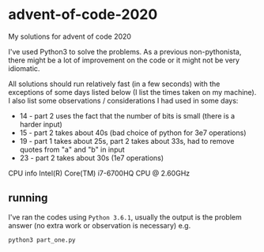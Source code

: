# advent-of-code-2020
My solutions for advent of code 2020

I've used Python3 to solve the problems. As a previous non-pythonista, there might be a lot of improvement on the code or it might not be very idiomatic.

All solutions should run relatively fast (in a few seconds) with the exceptions of some days listed below (I list the times taken on my machine). I also list some observations / considerations I had used in some days:
- 14 - part 2 uses the fact that the number of bits is small (there is a harder input)
- 15 - part 2 takes about 40s (bad choice of python for 3e7 operations)
- 19 - part 1 takes about 25s, part 2 takes about 33s, had to remove quotes from "a" and "b" in input
- 23 - part 2 takes about 30s (1e7 operations)

CPU info
Intel(R) Core(TM) i7-6700HQ CPU @ 2.60GHz

## running

I've ran the codes using `Python 3.6.1`, usually the output is the problem answer (no extra work or observation is necessary) e.g.

`python3 part_one.py`
